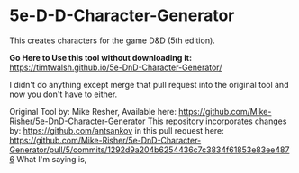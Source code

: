 5e-D-D-Character-Generator
==========================

This creates characters for the game D&amp;D (5th edition).


**Go Here to Use this tool without downloading it:** https://timtwalsh.github.io/5e-DnD-Character-Generator/

I didn't do anything except merge that pull request into the original tool and now you don't have to either.

Original Tool by: Mike Resher, Available here: https://github.com/Mike-Risher/5e-DnD-Character-Generator
This repository incorporates changes by: https://github.com/antsankov in this pull request here: https://github.com/Mike-Risher/5e-DnD-Character-Generator/pull/5/commits/1292d9a204b6254436c7c3834f61853e83ee4876
What I'm saying is, 
